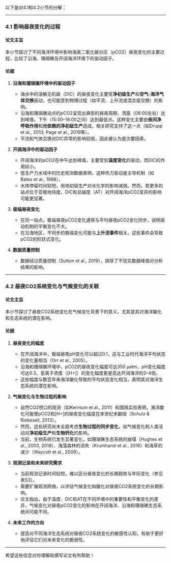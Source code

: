 以下是对4.1和4.2小节的分解：

---

### **4.1 影响昼夜变化的过程**
#### **论文主旨**
本小节探讨了不同海洋环境中影响海表二氧化碳分压（pCO2）昼夜变化的主要过程，比较了沿海、珊瑚礁及开阔海洋环境下的驱动因子。

#### **论据**
1. **沿海和珊瑚礁环境中的驱动因子**
   - 海水中的溶解无机碳（DIC）的昼夜变化主要受**净初级生产**和**空气-海洋气体交换**驱动，也可能受到物理过程（如平流、上升流或混合层交换）的影响。
   - 沿海和珊瑚礁站点的pCO2呈现出典型的昼夜周期，清晨（06:00左右）达到峰值，下午（15:00–18:00之间）达到最低点。这种变化主要由**夜间净呼吸作用**和**光依赖的净初级生产**造成，相关研究支持了这一点（如Drupp et al., 2013; Page et al., 2019等）。
   - 平流和气体交换对DIC异常的影响较弱，因此被认为是次要因素。

2. **开阔海洋中的驱动因子**
   - 开阔海洋的pCO2在中午达到峰值，主要受到**温度变化**的驱动，而DIC的作用较小。
   - 低生产力水域中的历史观测数据表明，这种热力驱动是主导机制（如Bates et al., 1998）。
   - 水体停留时间较短，局地初级生产对水化学的影响减弱。然而，若更多的站点位于亚极地纬度，DIC和总碱度（AT）对开阔海洋pCO2变异的影响可能更显著。

3. **极端昼夜变化**
   - 在同一站点，极端昼夜pCO2变化通常与平均昼夜pCO2变化同步，说明驱动机制的平衡变化不大。
   - 在沿海地区，不同步的极端变化可能与**上升流事件**相关。这些事件会导致pCO2的阶跃式变化。

4. **数据质量控制**
   - 数据经过质量控制（Sutton et al., 2019），排除了不现实数据峰值对分析结果的影响。

---

### **4.2 昼夜CO2系统变化与气候变化的关联**
#### **论文主旨**
本小节探讨了昼夜CO2系统变化在气候变化背景下的意义，尤其是其对海洋酸化和生态系统的潜在影响。

#### **论据**
1. **昼夜变化的幅度**
   - 在开阔海洋中，极端昼夜pH变化可以超过0.1，这与工业时代海洋平均状态的变化量相当（Orr et al., 2005）。
   - 沿海和珊瑚礁环境中，pCO2的昼夜变化幅度可达350 μatm，pH变化幅度可达0.3，氢离子浓度（[H+]）的变化幅度更是高达开阔海洋的2–4倍。
   - 这些幅度与数百年来海洋酸化导致的平均状态变化相当，表明其对海洋生态系统的潜在影响。

2. **气候变化与生物过程的影响**
   - 自然CO2喷口的观测（如Kerrison et al., 2011）和围隔实验表明，海洋酸化可能使pCO2和[H+]的昼夜变化幅度在本世纪末翻倍（Schulz & Riebesell, 2013）。
   - 然而，这些研究尚未全面考虑**生物过程的同步变化**，如气候变化和人类活动对**净初级生产**和**生物钙化**的影响。
   - 当前，生物系统已发生显著变化，如珊瑚礁生态系统的崩塌（Hughes et al., 2003, 2018）、海藻森林的消失（Krumhansl et al., 2016）和海草的减少（Waycott et al., 2009）。

3. **观测记录和未来研究需求**
   - 当前观测记录时间较短，难以区分昼夜变化的长期趋势与年际变化（参见表S3）。
   - 需要扩展观测网络，以评估气候变化和酸化对昼夜CO2系统变化的长期影响。
   - 论文指出，由于温度、DIC和AT在不同环境中的重要性和平衡变化的差异，气候变化对昼夜pCO2变化的影响在开阔海洋、沿海和珊瑚礁生态系统间可能不同。

4. **未来工作的方向**
   - 提高对不同海洋生态系统对昼夜CO2系统变化的敏感性认知，有助于更好地评估它们对未来变化的脆弱性。

--- 

希望这些信息对你理解和撰写论文有所帮助！
